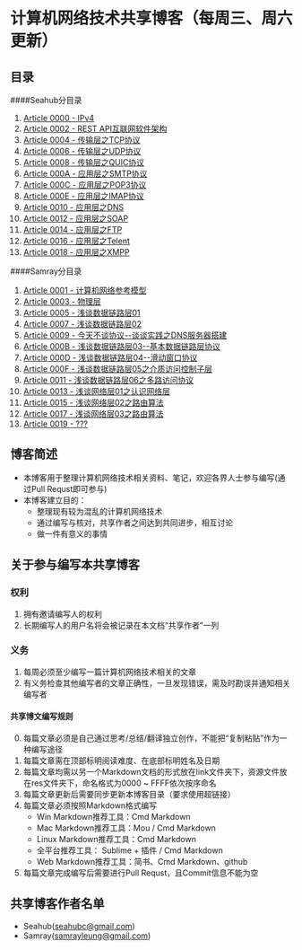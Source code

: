 # 计算机网络技术共享博客（每周三、周六更新）
## 目录
####Seahub分目录
1. [Article 0000 - IPv4](https://github.com/SeaHub/BlogOfComputerNetwork/blob/master/link/0000.md)
2. [Article 0002 - REST API互联网软件架构](https://github.com/SeaHub/BlogOfComputerNetwork/blob/master/link/0002.md)
3. [Article 0004 - 传输层之TCP协议](https://github.com/SeaHub/BlogOfComputerNetwork/blob/master/link/0004.md)
4. [Article 0006 - 传输层之UDP协议](https://github.com/SeaHub/BlogOfComputerNetwork/blob/master/link/0006.md)
5. [Article 0008 - 传输层之QUIC协议](https://github.com/SeaHub/BlogOfComputerNetwork/blob/master/link/0008.md)
6. [Article 000A - 应用层之SMTP协议](https://github.com/SeaHub/BlogOfComputerNetwork/blob/master/link/000A.md)
7. [Article 000C - 应用层之POP3协议](https://github.com/SeaHub/BlogOfComputerNetwork/blob/master/link/000C.md)
8. [Article 000E - 应用层之IMAP协议](https://github.com/SeaHub/BlogOfComputerNetwork/blob/master/link/000E.md)
9. [Article 0010 - 应用层之DNS](https://github.com/SeaHub/BlogOfComputerNetwork/blob/master/link/0010.md)
10. [Article 0012 - 应用层之SOAP](https://github.com/SeaHub/BlogOfComputerNetwork/blob/master/link/0012.md)
11. [Article 0014 - 应用层之FTP](https://github.com/SeaHub/BlogOfComputerNetwork/blob/master/link/0014.md)
12. [Article 0016 - 应用层之Telent](https://github.com/SeaHub/BlogOfComputerNetwork/blob/master/link/0016.md)
13. [Article 0018 - 应用层之XMPP](https://github.com/SeaHub/BlogOfComputerNetwork/blob/master/link/0018.md)

####Samray分目录
1. [Article 0001 - 计算机网络参考模型](https://github.com/SeaHub/BlogOfComputerNetwork/blob/master/link/0001.md)
2. [Article 0003 - 物理层](https://github.com/SeaHub/BlogOfComputerNetwork/blob/master/link/0003.md)
3. [Article 0005 - 浅谈数据链路层01](https://github.com/SeaHub/BlogOfComputerNetwork/blob/master/link/0005.md)
4. [Article 0007 - 浅谈数据链路层02](https://github.com/SeaHub/BlogOfComputerNetwork/blob/master/link/0007.md)
5. [Article 0009 - 今天不谈协议--谈谈实践之DNS服务器搭建](https://github.com/SeaHub/BlogOfComputerNetwork/blob/master/link/0009.md)
6. [Article 000B - 浅谈数据链路层03--基本数据链路层协议](https://github.com/SeaHub/BlogOfComputerNetwork/blob/master/link/000B.md)
7. [Article 000D - 浅谈数据链路层04--滑动窗口协议](https://github.com/SeaHub/BlogOfComputerNetwork/blob/master/link/000D.md)
8. [Article 000F - 浅谈数据链路层05之介质访问控制子层](https://github.com/SeaHub/BlogOfComputerNetwork/blob/master/link/000F.md)
9. [Article 0011 - 浅谈数据链路层06之多路访问协议](https://github.com/SeaHub/BlogOfComputerNetwork/blob/master/link/0011.md)
10. [Article 0013 - 浅谈网络层01之认识网络层](https://github.com/SeaHub/BlogOfComputerNetwork/blob/master/link/0013.md)
11. [Article 0015 - 浅谈网络层02之路由算法](https://github.com/SeaHub/BlogOfComputerNetwork/blob/master/link/0015.md)
12. [Article 0017 - 浅谈网络层03之路由算法](https://github.com/SeaHub/BlogOfComputerNetwork/blob/master/link/0017.md)
13. [Article 0019 - ???](https://github.com/SeaHub/BlogOfComputerNetwork/blob/master/link/0019.md)

## 博客简述
* 本博客用于整理计算机网络技术相关资料、笔记，欢迎各界人士参与编写(通过Pull Requst即可参与)
* 本博客建立目的：
	* 整理现有较为混乱的计算机网络技术
	* 通过编写与核对，共享作者之间达到共同进步，相互讨论
	* 做一件有意义的事情

## 关于参与编写本共享博客
### 权利
1. 拥有邀请编写人的权利
2. 长期编写人的用户名将会被记录在本文档“共享作者”一列

### 义务
1. 每周必须至少编写一篇计算机网络技术相关的文章
2. 有义务检查其他编写者的文章正确性，一旦发现错误，需及时勘误并通知相关编写者

#### 共享博文编写规则
0. 每篇文章必须是自己通过思考/总结/翻译独立创作，不能把“复制粘贴”作为一种编写途径
1. 每篇文章需在顶部标明阅读难度、在底部标明姓名及日期
2. 每篇文章均需以另一个Markdown文档的形式放在link文件夹下，资源文件放在res文件夹下，命名格式为0000 ~ FFFF依次按序命名
3. 每篇文章更新后需要同步更新本博客目录（要求使用超链接）
4. 每篇文章必须按照Markdown格式编写
	* Win Markdown推荐工具：Cmd Markdown
	* Mac Markdown推荐工具：Mou / Cmd Markdown
	* Linux Markdown推荐工具：Cmd Markdown
	* 全平台推荐工具： Sublime + 插件 / Cmd Markdown
	* Web Markdown推荐工具：简书、Cmd Markdown、github
5. 每篇文章完成编写后需要进行Pull Requst，且Commit信息不能为空

## 共享博客作者名单
* Seahub(seahubc@gmail.com)
* Samray(samrayleung@gmail.com)


